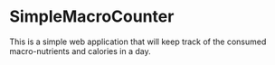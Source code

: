 # SimpleMacroCounter
This is a simple web application that will keep track of the consumed macro-nutrients and calories in a day.
